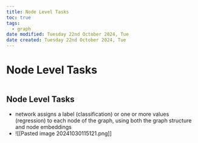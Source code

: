```yaml
---
title: Node Level Tasks
toc: true
tags:
  - graph
date modified: Tuesday 22nd October 2024, Tue
date created: Tuesday 22nd October 2024, Tue
---
```


# Node Level Tasks
```toc
```
## Node Level Tasks
- network assigns a label (classification) or one or more values (regression) to each node of the graph, using both the graph structure and node embeddings
- ![[Pasted image 20241030115121.png]]